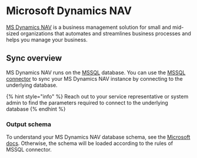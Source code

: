 # Microsoft Dynamics NAV

[MS Dynamics NAV](https://dynamics.microsoft.com/en-us/nav-overview/) is a business management solution for small and mid-sized organizations that automates and streamlines business processes and helps you manage your business.

## Sync overview

MS Dynamics NAV runs on the [MSSQL](https://docs.microsoft.com/en-us/dynamics-nav/installation-considerations-for-microsoft-sql-server) database. You can use the [MSSQL connector](mssql.md) to sync your MS Dynamics NAV instance by connecting to the underlying database.

{% hint style="info" %}
Reach out to your service representative or system admin to find the parameters required to connect to the underlying database
{% endhint %}

### Output schema

To understand your MS Dynamics NAV database schema, see the [Microsoft docs](https://docs.microsoft.com/en-us/dynamics-nav-app/). Otherwise, the schema will be loaded according to the rules of MSSQL connector.
